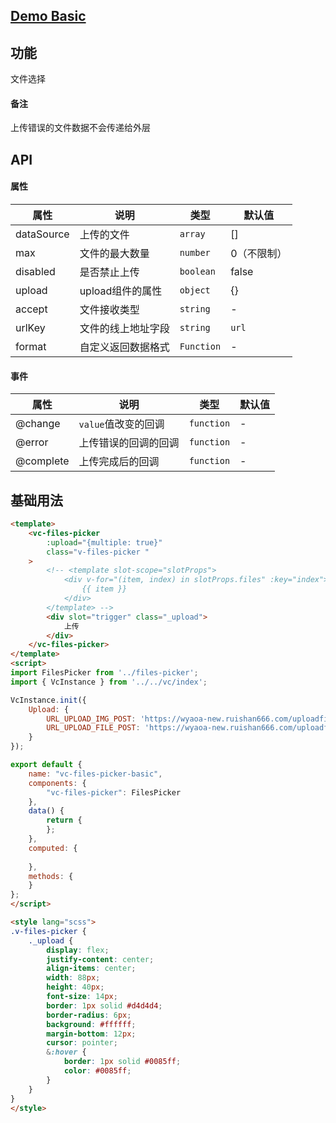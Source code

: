 ## [Demo Basic](https://wya-team.github.io/wya-vc/dist/files-picker/basic.html)
## 功能
文件选择
#### 备注
上传错误的文件数据不会传递给外层

## API

#### 属性

属性 | 说明 | 类型 | 默认值
---|---|---|---
dataSource | 上传的文件 | `array` | []
max | 文件的最大数量 | `number` | 0（不限制）
disabled | 是否禁止上传 | `boolean` | false
upload | upload组件的属性 | `object` | {}
accept | 文件接收类型 | `string` | -
urlKey | 文件的线上地址字段 | `string` | `url`
format | 自定义返回数据格式 | `Function` | -


#### 事件

属性 | 说明 | 类型 | 默认值
---|---|---|---
@change | `value`值改变的回调 | `function` | -
@error | 上传错误的回调的回调 | `function` | -
@complete | 上传完成后的回调 | `function` | -



## 基础用法

```html
<template>
	<vc-files-picker 
		:upload="{multiple: true}"
		class="v-files-picker "
	>
		<!-- <template slot-scope="slotProps">
			<div v-for="(item, index) in slotProps.files" :key="index">
				{{ item }}
			</div>
		</template> -->
		<div slot="trigger" class="_upload">
			上传
		</div>
	</vc-files-picker>
</template>
<script>
import FilesPicker from '../files-picker';
import { VcInstance } from '../../vc/index';

VcInstance.init({
	Upload: {
		URL_UPLOAD_IMG_POST: 'https://wyaoa-new.ruishan666.com/uploadfile/upimg.json?action=uploadimage&encode=utf-8&code=oa',
		URL_UPLOAD_FILE_POST: 'https://wyaoa-new.ruishan666.com/uploadfile/upimg.json?action=uploadfile&encode=utf-8&code=oa'
	}
});

export default {
	name: "vc-files-picker-basic",
	components: {
		"vc-files-picker": FilesPicker
	},
	data() {
		return {
		};
	},
	computed: {
		
	},
	methods: {
	}
};
</script>

<style lang="scss">
.v-files-picker {
	._upload {
		display: flex;
		justify-content: center;
		align-items: center;
		width: 88px;
		height: 40px;
		font-size: 14px;
		border: 1px solid #d4d4d4;
		border-radius: 6px;
		background: #ffffff;
		margin-bottom: 12px;
		cursor: pointer;
		&:hover {
			border: 1px solid #0085ff;
			color: #0085ff;
		}
	}
}
</style>

```